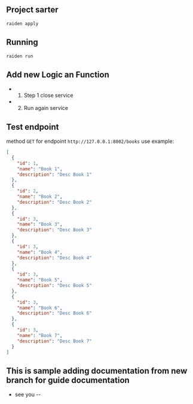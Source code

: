 ## Project sarter

```bash
raiden apply
```

## Running

```bash
raiden run
```

## Add new Logic an Function

- 1. Step 1 close service
- 2. Run again service

## Test endpoint

method `GET` for endpoint `http://127.0.0.1:8002/books` use example:

```json
[
  {
    "id": 1,
    "name": "Book 1",
    "description": "Desc Book 1"
  },
  {
    "id": 2,
    "name": "Book 2",
    "description": "Desc Book 2"
  },
  {
    "id": 3,
    "name": "Book 3",
    "description": "Desc Book 3"
  },
  {
    "id": 3,
    "name": "Book 4",
    "description": "Desc Book 4"
  },
  {
    "id": 3,
    "name": "Book 5",
    "description": "Desc Book 5"
  },
  {
    "id": 3,
    "name": "Book 6",
    "description": "Desc Book 6"
  },
  {
    "id": 3,
    "name": "Book 7",
    "description": "Desc Book 7"
  }
]
```

## This is sample adding documentation from new branch for guide documentation

- see you --
